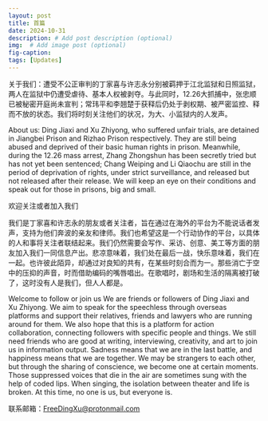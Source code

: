 ```yaml
---
layout: post
title: 首篇
date: 2024-10-31
description: # Add post description (optional)
img:  # Add image post (optional)
fig-caption: 
tags: [Updates]
---
```


关于我们：遭受不公正审判的丁家喜与许志永分别被羁押于江北监狱和日照监狱，两人在监狱中仍遭受虐待、基本人权被剥夺。与此同时，12.26大抓捕中，张忠顺已被秘密开庭尚未宣判；常玮平和李翘楚于获释后仍处于剥权期、被严密监控、释而不放的状态。我们将时刻关注他们的状况，为大、小监狱内的人发声。

About us: Ding Jiaxi and Xu Zhiyong, who suffered unfair trials, are detained in Jiangbei Prison and Rizhao Prison respectively. They are still being abused and deprived of their basic human rights in prison. Meanwhile, during the 12.26 mass arrest, Zhang Zhongshun has been secretly tried but has not yet been sentenced; Chang Weiping and Li Qiaochu are still in the period of deprivation of rights, under strict surveillance, and released but not released after their release. We will keep an eye on their conditions and speak out for those in prisons, big and small.

欢迎关注或者加入我们

我们是丁家喜和许志永的朋友或者关注者，旨在通过在海外的平台为不能说话者发声，支持为他们奔波的亲友和律师。我们也希望这是一个行动协作的平台，以具体的人和事将关注者联结起来。我们仍然需要会写作、采访、创意、美工等方面的朋友加入我们一同信息产出。悲凉意味着，我们处在最后一战，快乐意味着，我们在一起。也许彼此陌异，却通过对良知的共有，在某些时刻合而为一。那些消亡于空中的压抑的声音，时而借助编码的嘴唇唱出。在歌唱时，剧场和生活的隔离被打破了，这时没有人是我们，但人人都是。

Welcome to follow or join us
We are friends or followers of Ding Jiaxi and Xu Zhiyong. We aim to speak for the speechless through overseas platforms and support their relatives, friends and lawyers who are running around for them. We also hope that this is a platform for action collaboration, connecting followers with specific people and things. We still need friends who are good at writing, interviewing, creativity, and art to join us in information output. Sadness means that we are in the last battle, and happiness means that we are together. We may be strangers to each other, but through the sharing of conscience, we become one at certain moments. Those suppressed voices that die in the air are sometimes sung with the help of coded lips. When singing, the isolation between theater and life is broken. At this time, no one is us, but everyone is.

联系邮箱：FreeDingXu@protonmail.com